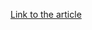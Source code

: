 [Link to the article](https://blog.cyble.com/2023/03/29/creal-new-stealer-targeting-cryptocurrency-users-via-phishing-sites/)
